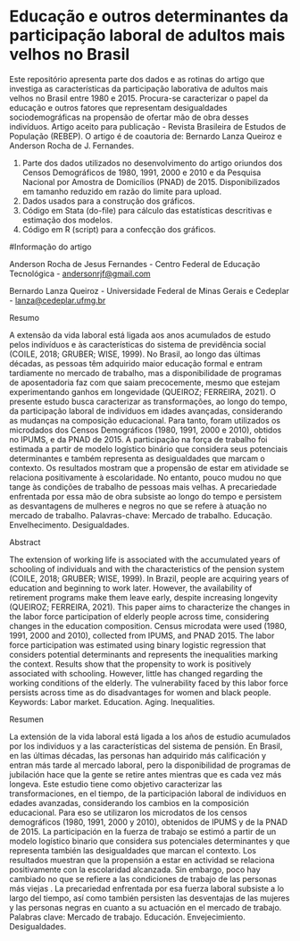 # Educação e outros determinantes da participação laboral de adultos mais velhos no Brasil

Este repositório apresenta parte dos dados e as rotinas do artigo que investiga as características da participação laborativa de adultos mais velhos no Brasil entre 1980 e 2015. Procura-se caracterizar o papel da educação e outros fatores que representam desigualdades sociodemográficas na propensão de ofertar mão de obra desses indivíduos. Artigo aceito para publicação - Revista Brasileira de Estudos de População (REBEP). O artigo é de coautoria de: Bernardo Lanza Queiroz e Anderson Rocha de J. Fernandes.

1. Parte dos dados utilizados no desenvolvimento do artigo oriundos dos Censos Demográficos de 1980, 1991, 2000 e 2010 e da Pesquisa Nacional por Amostra de Domicílios (PNAD) de 2015. Disponibilizados em tamanho reduzido em razão do limite para upload.
2. Dados usados para a construção dos gráficos.
3. Código em Stata (do-file) para cálculo das estatísticas descritivas e estimação dos modelos.
4. Código em R (script) para a confecção dos gráficos.

#Informação do artigo

Anderson Rocha de Jesus Fernandes - Centro Federal de Educação Tecnológica - andersonrjf@gmail.com

Bernardo Lanza Queiroz - Universidade Federal de Minas Gerais e Cedeplar - lanza@cedeplar.ufmg.br

Resumo

A extensão da vida laboral está ligada aos anos acumulados de estudo pelos indivíduos e às características do sistema de previdência social (COILE, 2018; GRUBER; WISE, 1999). No Brasil, ao longo das últimas décadas, as pessoas têm adquirido maior educação formal e entram tardiamente no mercado de trabalho, mas a disponibilidade de programas de aposentadoria faz com que saiam precocemente, mesmo que estejam experimentando ganhos em longevidade (QUEIROZ; FERREIRA, 2021). O presente estudo busca caracterizar as transformações, ao longo do tempo, da participação laboral de indivíduos em idades avançadas, considerando as mudanças na composição educacional. Para tanto, foram utilizados os microdados dos Censos Demográficos (1980, 1991, 2000 e 2010), obtidos no IPUMS, e da PNAD de 2015. A participação na força de trabalho foi estimada a partir de modelo logístico binário que considera seus potenciais determinantes e também representa as desigualdades que marcam o contexto. Os resultados mostram que a propensão de estar em atividade se relaciona positivamente à escolaridade. No entanto, pouco mudou no que tange às condições de trabalho de pessoas mais velhas. A precariedade enfrentada por essa mão de obra subsiste ao longo do tempo e persistem as desvantagens de mulheres e negros no que se refere à atuação no mercado de trabalho.
Palavras-chave: Mercado de trabalho. Educação. Envelhecimento. Desigualdades.

Abstract

The extension of working life is associated with the accumulated years of schooling of individuals and with the characteristics of the pension system (COILE, 2018; GRUBER; WISE, 1999). In Brazil, people are acquiring years of education and beginning to work later. However, the availability of retirement programs make them leave early, despite increasing longevity (QUEIROZ; FERREIRA, 2021). This paper aims to characterize the changes in the labor force participation of elderly people across time, considering changes in the education composition. Census microdata were used (1980, 1991, 2000 and 2010), collected from IPUMS, and PNAD 2015. The labor force participation was estimated using binary logistic regression that considers potential determinants and represents the inequalities marking the context. Results show that the propensity to work is positively associated with schooling. However, little has changed regarding the working conditions of the elderly. The vulnerability faced by this labor force persists across time as do disadvantages for women and black people.
Keywords: Labor market. Education. Aging. Inequalities.

Resumen

La extensión de la vida laboral está ligada a los años de estudio acumulados por los individuos y a las características del sistema de pensión. En Brasil, en las últimas décadas, las personas han adquirido más calificación y entran más tarde al mercado laboral, pero la disponibilidad de programas de jubilación hace que la gente se retire antes mientras que es cada vez más longeva. Este estudio tiene como objetivo caracterizar las transformaciones, en el tiempo, de la participación laboral de individuos en edades avanzadas, considerando los cambios en la composición educacional. Para eso se utilizaron los microdatos de los censos demográficos (1980, 1991, 2000 y 2010), obtenidos de IPUMS y de la PNAD de 2015. La participación en la fuerza de trabajo se estimó a partir de un modelo logístico binario que considera sus potenciales determinantes y que representa también las desigualdades que marcan el contexto. Los resultados muestran que la propensión a estar en actividad se relaciona positivamente con la escolaridad alcanzada. Sin embargo, poco hay cambiado no que se refiere a las condiciones de trabajo de las personas más viejas  . La precariedad enfrentada por esa fuerza laboral subsiste a lo largo del tiempo, así como también persisten las desventajas de las mujeres y las personas negras en cuanto a su actuación en el mercado de trabajo. 
Palabras clave: Mercado de trabajo. Educación. Envejecimiento. Desigualdades.
